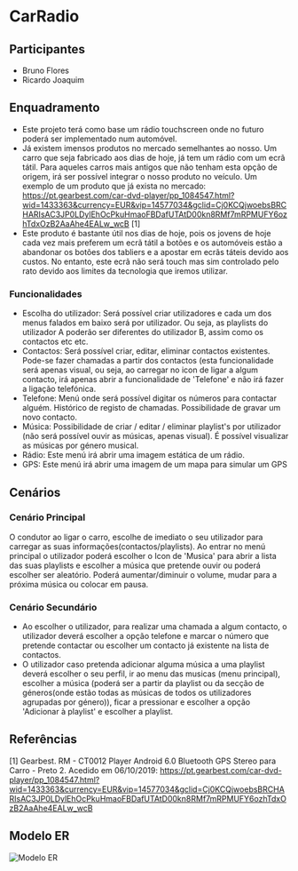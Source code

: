 # CarRadio
## Participantes
* Bruno Flores
* Ricardo Joaquim
## Enquadramento
* Este projeto terá como base um rádio touchscreen onde no futuro poderá ser implementado num automóvel.
* Já existem imensos produtos no mercado semelhantes ao nosso. Um carro que seja fabricado aos dias de hoje, já tem um rádio com um ecrã tátil. Para aqueles carros mais antigos que não tenham esta opção de origem, irá ser possível integrar o nosso produto no veículo.
Um exemplo de um produto que já exista no mercado: https://pt.gearbest.com/car-dvd-player/pp_1084547.html?wid=1433363&currency=EUR&vip=14577034&gclid=Cj0KCQjwoebsBRCHARIsAC3JP0LDylEhOcPkuHmaoFBDafUTAtD00kn8RMf7mRPMUFY6ozhTdxOzB2AaAhe4EALw_wcB [1]
* Este produto é bastante útil nos dias de hoje, pois os jovens de hoje cada vez mais preferem um ecrã tátil a botões e os automóveis estão a abandonar os botões dos tabliers e a apostar em ecrãs táteis devido aos custos. No entanto, este ecrã não será touch mas sim controlado pelo rato devido aos limites da tecnologia que iremos utilizar.
### Funcionalidades
* Escolha do utilizador: Será possível criar utilizadores e cada um dos menus falados em baixo será por utilizador. Ou seja, as playlists do utilizador A poderão ser diferentes do utilizador B, assim como os contactos etc etc.
* Contactos: Será possível criar, editar, eliminar contactos existentes. Pode-se fazer chamadas a partir dos contactos (esta funcionalidade será apenas visual, ou seja, ao carregar no icon de ligar a algum contacto, irá apenas abrir a funcionalidade de 'Telefone' e não irá fazer a ligação telefónica.
* Telefone: Menú onde será possível digitar os números para contactar alguém. Histórico de registo de chamadas. Possibilidade de gravar um novo contacto.
* Música: Possibilidade de criar / editar / eliminar playlist's por utilizador (não será possível ouvir as músicas, apenas visual). É possível visualizar as músicas por género musical.
* Rádio: Este menú irá abrir uma imagem estática de um rádio.
* GPS: Este menú irá abrir uma imagem de um mapa para simular um GPS
## Cenários
### Cenário Principal
O condutor ao ligar o carro, escolhe de imediato o seu utilizador para carregar as suas informações(contactos/playlists). Ao entrar no menú principal o utilizador poderá escolher o Icon de 'Musica' para abrir a lista das suas playlists e escolher a música que pretende ouvir ou poderá escolher ser aleatório. Poderá aumentar/diminuir o volume, mudar para a próxima música ou colocar em pausa.

### Cenário Secundário
* Ao escolher o utilizador, para realizar uma chamada a algum contacto, o utilizador deverá escolher a opção telefone e marcar o número que pretende contactar ou escolher um contacto já existente na lista de contactos.
* O utilizador caso pretenda adicionar alguma música a uma playlist deverá escolher o seu perfil, ir ao menu das musicas (menu principal), escolher a música (poderá ser a partir da playlist ou da secção de géneros(onde estão todas as músicas de todos os utilizadores agrupadas por género)), ficar a pressionar e escolher a opção 'Adicionar à playlist' e escolher a playlist.

## Referências
[1] Gearbest. RM - CT0012 Player Android 6.0 Bluetooth GPS Stereo para Carro - Preto	2. Acedido em 06/10/2019: https://pt.gearbest.com/car-dvd-player/pp_1084547.html?wid=1433363&currency=EUR&vip=14577034&gclid=Cj0KCQjwoebsBRCHARIsAC3JP0LDylEhOcPkuHmaoFBDafUTAtD00kn8RMf7mRPMUFY6ozhTdxOzB2AaAhe4EALw_wcB

## Modelo ER
![Modelo ER](C:\Users\ricardo.joaquim\Documents\Universidade\CarRadio_MYSQL\ModeloER)

